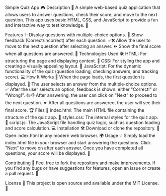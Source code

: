Simple Quiz App 🎮
Description 📖
A simple web-based quiz application that allows users to answer questions, check their score, and move to the next question. This app uses basic HTML, CSS, and JavaScript to provide a fun and interactive way to test knowledge. 🧠

Features ✨
Display questions with multiple-choice options. 📝
Show feedback (Correct/Incorrect) after each question. ✅❌
Allow the user to move to the next question after selecting an answer. ⏩
Show the final score when all questions are answered. 🎯
Technologies Used 🛠️
HTML: For structuring the page and displaying content. 📄
CSS: For styling the app and creating a visually appealing layout. 🎨
JavaScript: For the dynamic functionality of the quiz (question loading, checking answers, and tracking score). 💻
How It Works 🧐
When the page loads, the first question is displayed. 👀
The user selects an answer from the multiple-choice options. ✅
After the user selects an option, feedback is shown: either "Correct!" or "Wrong!". 👍👎
After answering, the user can click on "Next" to proceed to the next question. ⏩
After all questions are answered, the user will see their final score. 🏆
Files 📂
index.html: The main HTML file containing the structure of the quiz app. 📝
styles.css: The internal styles for the quiz app. 🎨
script.js: The JavaScript file handling quiz logic, such as question loading and score calculation. 💻
Installation 🛠️
Download or clone the repository. 💾
Open index.html in any modern web browser. 🌍
Usage 💡
Simply load the index.html file in your browser and start answering the questions. Click "Next" to move on after each answer. Once you have completed all questions, your score will be displayed. 🏅

Contributing 🤝
Feel free to fork the repository and make improvements. If you find any bugs or have suggestions for features, open an issue or create a pull request. 🚀

License 📜
This project is open source and available under the MIT License. 💼








